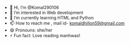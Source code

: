 - 👋 Hi, I’m @Komal290106
- 👀 I’m interested in Web development
- 🌱 I’m currently learning HTML and Python
- 📫 How to reach me , mail id- komaldhillon59@gmail.com
- 😄 Pronouns: she/her
- ⚡ Fun fact: Love reading manhwas!

<!---
Komal290106/Komal290106 is a ✨ special ✨ repository because its `README.md` (this file) appears on your GitHub profile.
You can click the Preview link to take a look at your changes.
--->
